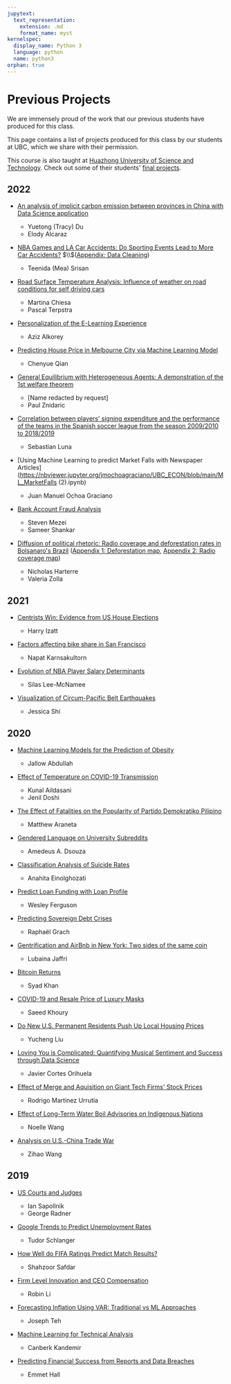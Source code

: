 ```yaml
---
jupytext:
  text_representation:
    extension: .md
    format_name: myst
kernelspec:
  display_name: Python 3
  language: python
  name: python3
orphan: true
---
```


# Previous Projects

We are immensely proud of the work that our previous students have produced for this class.

This page contains a list of projects produced for this class by our students at UBC, which we share with their permission.

This course is also taught at [Huazhong University of Science and Technology](http://english.hust.edu.cn/). Check out some of their students' [final projects](../theme/projects_hust.md).

## 2022

- [An analysis of implicit carbon emission between provinces in China with Data Science application](https://nbviewer.jupyter.org/github/Yuetong-Du/projects/blob/main/ECON%20323%20Project%20with%20Elody/323%20project%20Tracy%20Elody%20final_1.ipynb)
  - Yuetong (Tracy) Du
  - Elody Alcaraz

- [NBA Games and LA Car Accidents: Do Sporting Events Lead to More Car Accidents?](https://nbviewer.jupyter.org/github/teenida/econ323-final-project/blob/main/final_project.ipynb) $\\$([Appendix: Data Cleaning](https://nbviewer.jupyter.org/github/teenida/econ323-final-project/blob/main/data_cleaning.ipynb))
  - Teenida (Mea) Srisan

- [Road Surface Temperature Analysis: Influence of weather on road conditions for self driving cars](https://nbviewer.jupyter.org/github/ubcecon/econ323_projects/blob/main/2022_Fall/Project_ChiesaTerpstra-1.ipynb)
  - Martina Chiesa
  - Pascal Terpstra

- [Personalization of the E-Learning Experience](https://nbviewer.jupyter.org/github/ubcecon/econ323_projects/blob/main/2022_Fall/Alkorey_student_grade_predictions.ipynb)
  - Aziz Alkorey

- [Predicting House Price in Melbourne City via Machine Learning Model](https://nbviewer.jupyter.org/github/ScottCY/ECON323-Project/blob/main/Qian%20FinalProject%20Econ%20323.ipynb)
  - Chenyue Qian

- [General Equilibrium with Heterogeneous Agents: A demonstration of the 1st welfare theorem](https://nbviewer.jupyter.org/ubcecon/econ323_projects/blob/main/2022_Fall/Znidaric_heterogeneous_agent_Ramsey–Cass–Koopmans.ipynb)
  - \[Name redacted by request\]
  - Paul Znidaric

- [Correlation between players’ signing expenditure and the performance of the teams in the Spanish soccer league from the season 2009/2010 to 2018/2019](https://nbviewer.jupyter.org/ubcecon/econ323_projects/blob/main/2022_Fall/Luna_player_signing_expenditure_and_team_performance.ipynb)
  - Sebastian Luna

- [Using Machine Learning to predict Market Falls with Newspaper Articles](https://nbviewer.jupyter.org/jmochoagraciano/UBC_ECON/blob/main/ML_MarketFalls (2).ipynb)
  - Juan Manuel Ochoa Graciano

- [Bank Account Fraud Analysis](https://nbviewer.jupyter.org/github/ubcecon/econ323_projects/blob/main/2022_Fall/ECON-323-Project-8-3.ipynb)
  - Steven Mezei
  - Sameer Shankar

- [Diffusion of political rhetoric: Radio coverage and deforestation rates in Bolsanaro's Brazil](https://nbviewer.jupyter.org/ubcecon/econ323_projects/blob/main/2022_Fall/Harterre%20Zolla%20Final%20Project.ipynb) ([Appendix 1: Deforestation map](https://nbviewer.org/github/ubcecon/econ323_projects/blob/main/2022_Fall/deforestmap.pdf), [Appendix 2: Radio coverage map](https://nbviewer.jupyter.org/ubcecon/econ323_projects/blob/main/2022_Fall/radiomap.pdf))
  - Nicholas Harterre
  - Valeria Zolla

## 2021

- [Centrists Win: Evidence from US House Elections](https://nbviewer.jupyter.org/github/HJIzt/Predicting-Election-Wins-in-the-2018-US-Congressional-Midterms---ECON-323-Project/blob/main/ECON%20323%20Final%20Project%20-%20Harry%20Izatt%20Reduced%20Copy.ipynb)
  - Harry Izatt

- [Factors affecting bike share in San Francisco](https://nbviewer.jupyter.org/github/patkarns/econ-323-final-project/blob/main/final_draft.ipynb)
  - Napat Karnsakultorn

- [Evolution of NBA Player Salary Determinants](https://nbviewer.jupyter.org/github/silaslm/NBA-Player-Salary-Determinants/blob/main/NBA_Player_Salary_Determinants-2.ipynb)
  - Silas Lee-McNamee

- [Visualization of Circum-Pacific Belt Earthquakes](https://nbviewer.jupyter.org/github/jessicashi98/ECON323/blob/main/final323.ipynb)
  - Jessica Shi

## 2020

- [Machine Learning Models for the Prediction of Obesity](https://nbviewer.jupyter.org/github/ajallow625/ML-models-for-the-Prediction-of-Obesity/blob/master/FINAL%20PROJECT.ipynb)
  - Jallow Abdullah

- [Effect of Temperature on COVID-19 Transmission](https://nbviewer.jupyter.org/github/Kunal06/COVID-Temperature/blob/master/Code.ipynb)
  - Kunal Aildasani
  - Jenil Doshi

- [The Effect of Fatalities on the Popularity of Partido Demokratiko Pilipino](https://nbviewer.jupyter.org/github/mattaraneta/Econ-323-final-project/blob/master/final%20project%20CLEAN%202.ipynb)
  - Matthew Araneta

- [Gendered Language on University Subreddits](https://nbviewer.jupyter.org/github/aadsouza/ubc_econ_323_final_project_submission/blob/master/econ_323_final_project_aa_dsouza_gen_lang.ipynb)
  - Amedeus A. Dsouza

- [Classification Analysis of Suicide Rates](https://nbviewer.jupyter.org/github/Anahita97/ECON-323-Project/blob/master/ECON%20323%20Project.ipynb)
  - Anahita Einolghozati

- [Predict Loan Funding with Loan Profile](https://nbviewer.jupyter.org/github/pwesferguson/kiva-visualization-econ-323/blob/master/kiva.ipynb)
  - Wesley Ferguson

- [Predicting Sovereign Debt Crises](https://nbviewer.jupyter.org/github/rgrach/ECON-323-Final-Project/blob/master/Predicting%20Sovereign%20Debt%20Crises.ipynb)
  - Raphaël Grach

- [Gentrification and AirBnb in New York: Two sides of the same coin](https://nbviewer.jupyter.org/github/Lubaina97/323-Final-Project/blob/master/Final%20Project-2.ipynb)
  - Lubaina Jaffri

- [Bitcoin Returns](https://nbviewer.jupyter.org/github/syadk/323-final_project/blob/master/323-final_project.ipynb)
  - Syad Khan

- [COVID-19 and Resale Price of Luxury Masks](https://nbviewer.jupyter.org/github/statistically/323proj/blob/master/323proj.ipynb)
  - Saeed Khoury

- [Do New U.S. Permanent Residents Push Up Local Housing Prices](https://nbviewer.jupyter.org/github/RunningMeatball/PR-Housing/blob/master/323Project.ipynb)
  - Yucheng Liu

- [Loving You is Complicated: Quantifying Musical Sentiment and Success through Data Science](https://nbviewer.jupyter.org/github/jcortesorihuela/ECON323-Final-Project/blob/master/Final%20Project.ipynb)
  - Javier Cortes Orihuela

- [Effect of Merge and Aquisition on Giant Tech Firms' Stock Prices](https://nbviewer.jupyter.org/github/mrodrigo1999/ECON-323-Project/blob/master/Final%20Project%20(3).ipynb)
  - Rodrigo Martinez Urrutia

- [Effect of Long-Term Water Boil Advisories on Indigenous Nations](https://nbviewer.jupyter.org/github/noelle-wang/econ323/blob/master/Final%20Project%20(8).ipynb)
  - Noelle Wang

- [Analysis on U.S.-China Trade War](https://nbviewer.jupyter.org/github/roddyzihao/U.S.-China-Trade-War/blob/master/U.S.-China%20Trade%20War%20for%20UBC%20Econ%20323.ipynb)
  - Zihao Wang

## 2019

- [US Courts and Judges](https://nbviewer.jupyter.org/github/isapollnik/uscourts/blob/master/US%20Courts%20and%20Judges%20-%20ECON%20407%20Final%20Project.ipynb)
  - Ian Sapollnik 
  - George Radner

- [Google Trends to Predict Unemployment Rates](https://nbviewer.jupyter.org/github/tudorschlanger/unemp-googleindex/blob/master/code.ipynb)
  - Tudor Schlanger

- [How Well do FIFA Ratings Predict Match Results?](https://notes.quantecon.org/submission/5cd8a7fab955b800107296ca)
  - Shahzoor Safdar

- [Firm Level Innovation and CEO Compensation](https://notes.quantecon.org/submission/5cdb1a58b955b800107296cc)
  - Robin Li

- [Forecasting Inflation Using VAR: Traditional vs ML Approaches](https://notes.quantecon.org/submission/5cc8e7dd4174bb001a39a8ff)
  - Joseph Teh

- [Machine Learning for Technical Analysis](https://nbviewer.jupyter.org/github/canberk17/Algorithm/blob/master/Clean%20Algorithm%20(1).ipynb)
  - Canberk Kandemir

- [Predicting Financial Success from Reports and Data Breaches](https://nbviewer.jupyter.org/github/e-hall-hoffarth/407_Final_Project/blob/master/financial_predictions.ipynb)
  - Emmet Hall
